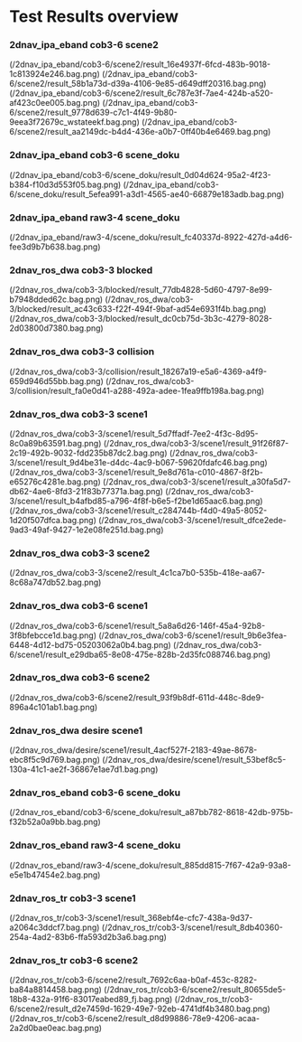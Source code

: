 # Test Results overview
### 2dnav_ipa_eband cob3-6 scene2  
(/2dnav_ipa_eband/cob3-6/scene2/result_16e4937f-6fcd-483b-9018-1c813924e246.bag.png)
(/2dnav_ipa_eband/cob3-6/scene2/result_58b1a73d-d39a-4106-9e85-d649dff20316.bag.png)
(/2dnav_ipa_eband/cob3-6/scene2/result_6c787e3f-7ae4-424b-a520-af423c0ee005.bag.png)
(/2dnav_ipa_eband/cob3-6/scene2/result_9778d639-c7c1-4f49-9b80-9eea3f72679c_wstateekf.bag.png)
(/2dnav_ipa_eband/cob3-6/scene2/result_aa2149dc-b4d4-436e-a0b7-0ff40b4e6469.bag.png)
### 2dnav_ipa_eband cob3-6 scene_doku  
(/2dnav_ipa_eband/cob3-6/scene_doku/result_0d04d624-95a2-4f23-b384-f10d3d553f05.bag.png)
(/2dnav_ipa_eband/cob3-6/scene_doku/result_5efea991-a3d1-4565-ae40-66879e183adb.bag.png)
### 2dnav_ipa_eband raw3-4 scene_doku  
(/2dnav_ipa_eband/raw3-4/scene_doku/result_fc40337d-8922-427d-a4d6-fee3d9b7b638.bag.png)
### 2dnav_ros_dwa cob3-3 blocked  
(/2dnav_ros_dwa/cob3-3/blocked/result_77db4828-5d60-4797-8e99-b7948dded62c.bag.png)
(/2dnav_ros_dwa/cob3-3/blocked/result_ac43c633-f22f-494f-9baf-ad54e6931f4b.bag.png)
(/2dnav_ros_dwa/cob3-3/blocked/result_dc0cb75d-3b3c-4279-8028-2d03800d7380.bag.png)
### 2dnav_ros_dwa cob3-3 collision  
(/2dnav_ros_dwa/cob3-3/collision/result_18267a19-e5a6-4369-a4f9-659d946d55bb.bag.png)
(/2dnav_ros_dwa/cob3-3/collision/result_fa0e0d41-a288-492a-adee-1fea9ffb198a.bag.png)
### 2dnav_ros_dwa cob3-3 scene1  
(/2dnav_ros_dwa/cob3-3/scene1/result_5d7ffadf-7ee2-4f3c-8d95-8c0a89b63591.bag.png)
(/2dnav_ros_dwa/cob3-3/scene1/result_91f26f87-2c19-492b-9032-fdd235b87dc2.bag.png)
(/2dnav_ros_dwa/cob3-3/scene1/result_9d4be31e-d4dc-4ac9-b067-59620fdafc46.bag.png)
(/2dnav_ros_dwa/cob3-3/scene1/result_9e8d761a-c010-4867-8f2b-e65276c4281e.bag.png)
(/2dnav_ros_dwa/cob3-3/scene1/result_a30fa5d7-db62-4ae6-8fd3-21f83b77371a.bag.png)
(/2dnav_ros_dwa/cob3-3/scene1/result_b4afbd85-a796-4f8f-b6e5-f2be1d65aac6.bag.png)
(/2dnav_ros_dwa/cob3-3/scene1/result_c284744b-f4d0-49a5-8052-1d20f507dfca.bag.png)
(/2dnav_ros_dwa/cob3-3/scene1/result_dfce2ede-9ad3-49af-9427-1e2e08fe251d.bag.png)
### 2dnav_ros_dwa cob3-3 scene2  
(/2dnav_ros_dwa/cob3-3/scene2/result_4c1ca7b0-535b-418e-aa67-8c68a747db52.bag.png)
### 2dnav_ros_dwa cob3-6 scene1  
(/2dnav_ros_dwa/cob3-6/scene1/result_5a8a6d26-146f-45a4-92b8-3f8bfebcce1d.bag.png)
(/2dnav_ros_dwa/cob3-6/scene1/result_9b6e3fea-6448-4d12-bd75-05203062a0b4.bag.png)
(/2dnav_ros_dwa/cob3-6/scene1/result_e29dba65-8e08-475e-828b-2d35fc088746.bag.png)
### 2dnav_ros_dwa cob3-6 scene2  
(/2dnav_ros_dwa/cob3-6/scene2/result_93f9b8df-611d-448c-8de9-896a4c101ab1.bag.png)
### 2dnav_ros_dwa desire scene1  
(/2dnav_ros_dwa/desire/scene1/result_4acf527f-2183-49ae-8678-ebc8f5c9d769.bag.png)
(/2dnav_ros_dwa/desire/scene1/result_53bef8c5-130a-41c1-ae2f-36867e1ae7d1.bag.png)
### 2dnav_ros_eband cob3-6 scene_doku  
(/2dnav_ros_eband/cob3-6/scene_doku/result_a87bb782-8618-42db-975b-f32b52a0a9bb.bag.png)
### 2dnav_ros_eband raw3-4 scene_doku  
(/2dnav_ros_eband/raw3-4/scene_doku/result_885dd815-7f67-42a9-93a8-e5e1b47454e2.bag.png)
### 2dnav_ros_tr cob3-3 scene1  
(/2dnav_ros_tr/cob3-3/scene1/result_368ebf4e-cfc7-438a-9d37-a2064c3ddcf7.bag.png)
(/2dnav_ros_tr/cob3-3/scene1/result_8db40360-254a-4ad2-83b6-ffa593d2b3a6.bag.png)
### 2dnav_ros_tr cob3-6 scene2  
(/2dnav_ros_tr/cob3-6/scene2/result_7692c6aa-b0af-453c-8282-ba84a8814458.bag.png)
(/2dnav_ros_tr/cob3-6/scene2/result_80655de5-18b8-432a-91f6-83017eabed89_fj.bag.png)
(/2dnav_ros_tr/cob3-6/scene2/result_d2e7459d-1629-49e7-92eb-4741df4b3480.bag.png)
(/2dnav_ros_tr/cob3-6/scene2/result_d8d99886-78e9-4206-acaa-2a2d0bae0eac.bag.png)
